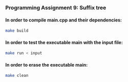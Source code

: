 ### Programming Assignment 9: Suffix tree 

#### In order to compile main.cpp and their dependencies:

```bash
make build
```

#### In order to test the executable main with the input file:

```bash
make run < input
```

#### In order to erase the executable main:
           
```bash                 
make clean
```
